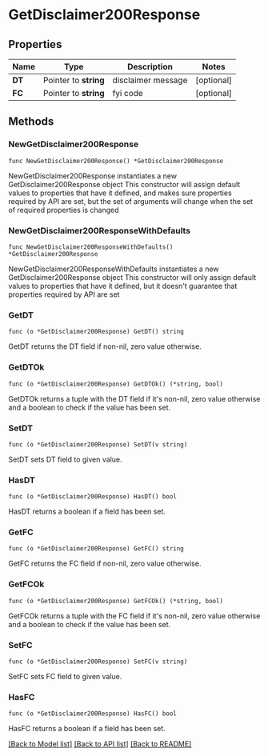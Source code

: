 # GetDisclaimer200Response

## Properties

Name | Type | Description | Notes
------------ | ------------- | ------------- | -------------
**DT** | Pointer to **string** | disclaimer message | [optional] 
**FC** | Pointer to **string** | fyi code | [optional] 

## Methods

### NewGetDisclaimer200Response

`func NewGetDisclaimer200Response() *GetDisclaimer200Response`

NewGetDisclaimer200Response instantiates a new GetDisclaimer200Response object
This constructor will assign default values to properties that have it defined,
and makes sure properties required by API are set, but the set of arguments
will change when the set of required properties is changed

### NewGetDisclaimer200ResponseWithDefaults

`func NewGetDisclaimer200ResponseWithDefaults() *GetDisclaimer200Response`

NewGetDisclaimer200ResponseWithDefaults instantiates a new GetDisclaimer200Response object
This constructor will only assign default values to properties that have it defined,
but it doesn't guarantee that properties required by API are set

### GetDT

`func (o *GetDisclaimer200Response) GetDT() string`

GetDT returns the DT field if non-nil, zero value otherwise.

### GetDTOk

`func (o *GetDisclaimer200Response) GetDTOk() (*string, bool)`

GetDTOk returns a tuple with the DT field if it's non-nil, zero value otherwise
and a boolean to check if the value has been set.

### SetDT

`func (o *GetDisclaimer200Response) SetDT(v string)`

SetDT sets DT field to given value.

### HasDT

`func (o *GetDisclaimer200Response) HasDT() bool`

HasDT returns a boolean if a field has been set.

### GetFC

`func (o *GetDisclaimer200Response) GetFC() string`

GetFC returns the FC field if non-nil, zero value otherwise.

### GetFCOk

`func (o *GetDisclaimer200Response) GetFCOk() (*string, bool)`

GetFCOk returns a tuple with the FC field if it's non-nil, zero value otherwise
and a boolean to check if the value has been set.

### SetFC

`func (o *GetDisclaimer200Response) SetFC(v string)`

SetFC sets FC field to given value.

### HasFC

`func (o *GetDisclaimer200Response) HasFC() bool`

HasFC returns a boolean if a field has been set.


[[Back to Model list]](../README.md#documentation-for-models) [[Back to API list]](../README.md#documentation-for-api-endpoints) [[Back to README]](../README.md)


